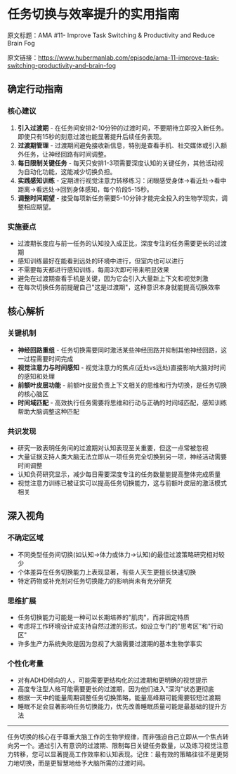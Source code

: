 # 任务切换与效率提升的实用指南

原文标题：AMA #11- Improve Task Switching & Productivity and Reduce Brain Fog

原文链接：https://www.hubermanlab.com/episode/ama-11-improve-task-switching-productivity-and-brain-fog

<YouTube videoId="7Ey_vTTgJGc" />

## 确定行动指南

### 核心建议
1. **引入过渡期** - 在任务间安排2-10分钟的过渡时间，不要期待立即投入新任务。即使只有15秒的刻意过渡也能显著提升后续任务表现。
2. **过渡期管理** - 过渡期间避免接收新信息，特别是查看手机、社交媒体或引入额外任务，让神经回路有时间调整。
3. **每日限制关键任务** - 每天只安排1-3项需要深度认知的关键任务，其他活动视为自动化功能，这能减少切换负担。
4. **实践感知训练** - 定期进行视觉注意力转移练习：闭眼感受身体→看近处→看中距离→看远处→回到身体感知，每个阶段5-15秒。
5. **调整时间期望** - 接受每项新任务需要5-10分钟才能完全投入的生物学现实，调整相应期望。

### 实施要点
- 过渡期长度应与前一任务的认知投入成正比，深度专注的任务需要更长的过渡期
- 感知训练最好在能看到远处的环境中进行，但室内也可以进行
- 不需要每天都进行感知训练，每周3次即可带来明显效果
- 避免在过渡期查看手机是关键，因为它会引入大量新上下文和视觉刺激
- 在每次切换任务前提醒自己"这是过渡期"，这种意识本身就能提高切换效率

## 核心解析

### 关键机制
- **神经回路重组** - 任务切换需要同时激活某些神经回路并抑制其他神经回路，这一过程需要时间完成
- **视觉注意力与时间感知** - 视觉注意力的焦点(近处vs远处)直接影响大脑对时间的感知和处理
- **前额叶皮层功能** - 前额叶皮层负责上下文相关的思维和行为切换，是任务切换的核心脑区
- **时间域匹配** - 高效执行任务需要将思维和行动与正确的时间域匹配，感知训练帮助大脑调整这种匹配

### 共识发现
- 研究一致表明任务间的过渡期对认知表现至关重要，但这一点常被忽视
- 大量证据支持人类大脑无法立即从一项任务完全切换到另一项，神经活动需要时间调整
- 认知负荷研究显示，减少每日需要深度专注的任务数量能提高整体完成质量
- 视觉注意力训练已被证实可以提高任务切换能力，这与前额叶皮层的激活模式相关

## 深入视角

### 不确定区域
- 不同类型任务间切换(如认知→体力或体力→认知)的最佳过渡策略研究相对较少
- 个体差异在任务切换能力上表现显著，有些人天生更擅长快速切换
- 特定药物或补充剂对任务切换能力的影响尚未有充分研究

### 思维扩展
- 任务切换能力可能是一种可以长期培养的"肌肉"，而非固定特质
- 考虑将工作环境设计成支持自然过渡的形式，如设立专门的"思考区"和"行动区"
- 许多生产力系统失败是因为忽视了大脑需要过渡期的基本生物学事实

### 个性化考量
- 对有ADHD倾向的人，可能需要更结构化的过渡期和更明确的视觉提示
- 高度专注型人格可能需要更长的过渡期，因为他们进入"深沟"状态更彻底
- 根据一天中的能量周期调整任务切换策略，能量高峰期可能需要较短过渡期
- 睡眠不足会显著影响任务切换能力，优先改善睡眠质量可能是最基础的提升方法

---

任务切换的核心在于尊重大脑工作的生物学规律，而非强迫自己立即从一个焦点转向另一个。通过引入有意识的过渡期、限制每日关键任务数量，以及练习视觉注意力转移，您可以显著提高工作效率和认知表现。记住：最有效的策略往往不是更努力地切换，而是更智慧地给予大脑所需的过渡时间。
